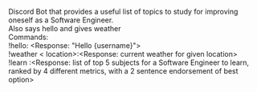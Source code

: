 Discord Bot that provides a useful list of topics to study for improving oneself as a Software Engineer.  
Also says hello and gives weather  
Commands:  
!hello: <Response: "Hello {username}">  
!weather < location>:<Response: current weather for given location>  
!learn :<Response: list of top 5 subjects for a Software Engineer to learn, ranked by 4 different metrics, with a 2 sentence endorsement of best option>  
